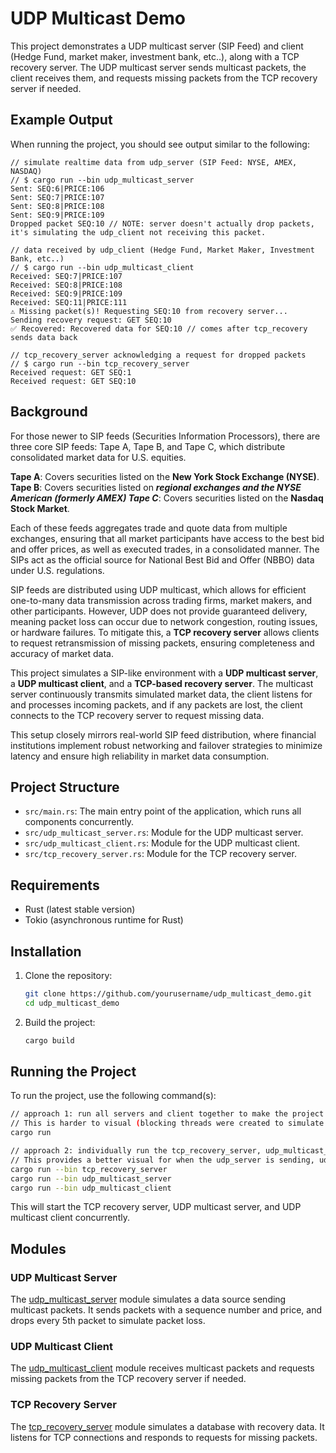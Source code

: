 # UDP Multicast Demo

This project demonstrates a UDP multicast server (SIP Feed) and client (Hedge Fund, market maker, investment bank, etc..), along with a TCP recovery server. The UDP multicast server sends multicast packets, the client receives them, and requests missing packets from the TCP recovery server if needed.

## Example Output

When running the project, you should see output similar to the following:

```
// simulate realtime data from udp_server (SIP Feed: NYSE, AMEX, NASDAQ)
// $ cargo run --bin udp_multicast_server
Sent: SEQ:6|PRICE:106
Sent: SEQ:7|PRICE:107
Sent: SEQ:8|PRICE:108
Sent: SEQ:9|PRICE:109
Dropped packet SEQ:10 // NOTE: server doesn't actually drop packets, it's simulating the udp_client not receiving this packet.

// data received by udp_client (Hedge Fund, Market Maker, Investment Bank, etc..)
// $ cargo run --bin udp_multicast_client
Received: SEQ:7|PRICE:107
Received: SEQ:8|PRICE:108
Received: SEQ:9|PRICE:109
Received: SEQ:11|PRICE:111
⚠️ Missing packet(s)! Requesting SEQ:10 from recovery server...
Sending recovery request: GET SEQ:10
✅ Recovered: Recovered data for SEQ:10 // comes after tcp_recovery sends data back

// tcp_recovery_server acknowledging a request for dropped packets
// $ cargo run --bin tcp_recovery_server
Received request: GET SEQ:1
Received request: GET SEQ:10
```


## **Background**

For those newer to SIP feeds (Securities Information Processors), there are three core SIP feeds: Tape A, Tape B, and Tape C, which distribute consolidated market data for U.S. equities.

**Tape A**: Covers securities listed on the **New York Stock Exchange (NYSE)**.
**Tape B**: Covers securities listed on ***regional exchanges and the NYSE American (formerly AMEX)
Tape C***: Covers securities listed on the **Nasdaq Stock Market**.

Each of these feeds aggregates trade and quote data from multiple exchanges, ensuring that all market participants have access to the best bid and offer prices, as well as executed trades, in a consolidated manner. The SIPs act as the official source for National Best Bid and Offer (NBBO) data under U.S. regulations.

SIP feeds are distributed using UDP multicast, which allows for efficient one-to-many data transmission across trading firms, market makers, and other participants. However, UDP does not provide guaranteed delivery, meaning packet loss can occur due to network congestion, routing issues, or hardware failures. To mitigate this, a **TCP recovery server** allows clients to request retransmission of missing packets, ensuring completeness and accuracy of market data.

This project simulates a SIP-like environment with a **UDP multicast server**, a **UDP multicast client**, and a **TCP-based recovery server**. The multicast server continuously transmits simulated market data, the client listens for and processes incoming packets, and if any packets are lost, the client connects to the TCP recovery server to request missing data.

This setup closely mirrors real-world SIP feed distribution, where financial institutions implement robust networking and failover strategies to minimize latency and ensure high reliability in market data consumption.

## Project Structure

- `src/main.rs`: The main entry point of the application, which runs all components concurrently.
- `src/udp_multicast_server.rs`: Module for the UDP multicast server.
- `src/udp_multicast_client.rs`: Module for the UDP multicast client.
- `src/tcp_recovery_server.rs`: Module for the TCP recovery server.

## Requirements

- Rust (latest stable version)
- Tokio (asynchronous runtime for Rust)

## Installation

1. Clone the repository:

   ```bash
   git clone https://github.com/yourusername/udp_multicast_demo.git
   cd udp_multicast_demo
   ```
2. Build the project:

   ```bash
   cargo build
   ```

## Running the Project

To run the project, use the following command(s):

```bash
// approach 1: run all servers and client together to make the project "just work." 
// This is harder to visual (blocking threads were created to simulate each of these running on different hardware.)
cargo run

// approach 2: individually run the tcp_recovery_server, udp_multicast_server, and udp_multicast_client in 3 separate terminals. 
// This provides a better visual for when the udp_server is sending, udp_client is receiving, and tcp_recovery is being requested.
cargo run --bin tcp_recovery_server
cargo run --bin udp_multicast_server
cargo run --bin udp_multicast_client
```

This will start the TCP recovery server, UDP multicast server, and UDP multicast client concurrently.

## Modules

### UDP Multicast Server

The [udp_multicast_server](vscode-file://vscode-app/Applications/Visual%20Studio%20Code.app/Contents/Resources/app/out/vs/code/electron-sandbox/workbench/workbench.html) module simulates a data source sending multicast packets. It sends packets with a sequence number and price, and drops every 5th packet to simulate packet loss.

### UDP Multicast Client

The [udp_multicast_client](vscode-file://vscode-app/Applications/Visual%20Studio%20Code.app/Contents/Resources/app/out/vs/code/electron-sandbox/workbench/workbench.html) module receives multicast packets and requests missing packets from the TCP recovery server if needed.

### TCP Recovery Server

The [tcp_recovery_server](vscode-file://vscode-app/Applications/Visual%20Studio%20Code.app/Contents/Resources/app/out/vs/code/electron-sandbox/workbench/workbench.html) module simulates a database with recovery data. It listens for TCP connections and responds to requests for missing packets.
